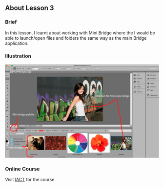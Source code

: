 ## About Lesson 3

### Brief
In this lesson, I learnt about working with Mini Bridge where the I would be able to launch/open files and folders the same way as the main Bridge application.

### Illustration
![Illustration Example](../assets/images/illustration4.png)

### Online Course
Visit [IACT](https://iact.ie) for the course
